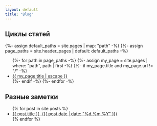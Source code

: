 ```yaml
---
layout: default
title: "Blog"
---
```

<h2>Циклы статей</h2>
{%- assign default_paths = site.pages | map: "path" -%}
{%- assign page_paths = site.header_pages | default: default_paths -%}
<ul class="page-list">
    {%- for path in page_paths -%}
    {%- assign my_page = site.pages | where: "path", path | first -%}
    {%- if my_page.title and my_page.url != "/" -%}
    <li><a class="page-link" href="{{ my_page.url | relative_url }}">{{ my_page.title | escape }}</a></li>
    {%- endif -%}
    {%- endfor -%}
</ul>

<h2>Разные заметки</h2>
<ul class="post-list">
  {% for post in site.posts %}
    <li>
      <a href="{{ post.url }}"><span class="title">{{ post.title }} </span>&nbsp;<span class="date">({{ post.date | date: "%d.%m.%Y" }})</span></a>
    </li>
  {% endfor %}
</ul>

